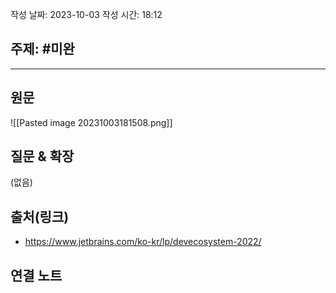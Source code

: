 작성 날짜: 2023-10-03
작성 시간: 18:12

## 주제: #미완

----
## 원문

![[Pasted image 20231003181508.png]]

## 질문 & 확장

(없음)

## 출처(링크)
-  https://www.jetbrains.com/ko-kr/lp/devecosystem-2022/

## 연결 노트










